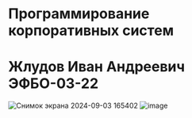 # Программирование корпоративных систем
# Жлудов Иван Андреевич ЭФБО-03-22
![Снимок экрана 2024-09-03 165402](https://github.com/user-attachments/assets/94db1366-22ba-4b9c-9348-31c0e991fed6)
![image](https://github.com/user-attachments/assets/0663c292-dd70-4ef0-a529-db523efeeaf0)
